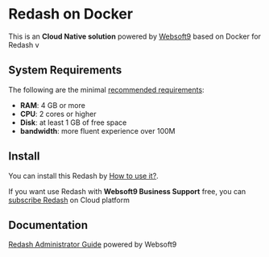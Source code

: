 # Redash on Docker  

This is an **Cloud Native solution** powered by [Websoft9](https://www.websoft9.com) based on Docker for Redash v

## System Requirements

The following are the minimal [recommended requirements](https://github.com/redash/docker#recommended-system-requirements):

* **RAM**: 4 GB or more
* **CPU**: 2 cores or higher
* **Disk**: at least 1 GB of free space
* **bandwidth**: more fluent experience over 100M  

## Install

You can install this Redash by [How to use it?](https://github.com/Websoft9/docker-library#how-to-use-it).   

If you want use Redash with **Websoft9 Business Support** free, you can [subscribe Redash](https://www.websoft9.com/apps) on Cloud platform

## Documentation

[Redash Administrator Guide](https://support.websoft9.com/docs/redash) powered by Websoft9
